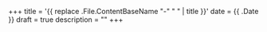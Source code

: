 +++
title = '{{ replace .File.ContentBaseName "-" " " | title }}'
date = {{ .Date }}
draft = true
description = ""
+++
